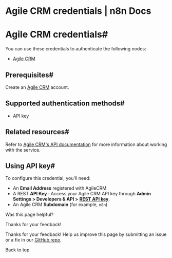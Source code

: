 # Agile CRM credentials | n8n Docs

[ ](https://github.com/n8n-io/n8n-docs/edit/main/docs/integrations/builtin/credentials/agilecrm.md "Edit this page")

# Agile CRM credentials#

You can use these credentials to authenticate the following nodes:

  * [Agile CRM](../../app-nodes/n8n-nodes-base.agilecrm/)

## Prerequisites#

Create an [Agile CRM](https://www.agilecrm.com/) account.

## Supported authentication methods#

  * API key

## Related resources#

Refer to [Agile CRM's API documentation](https://www.agilecrm.com/api) for more information about working with the service.

## Using API key#

To configure this credential, you'll need:

  * An **Email Address** registered with AgileCRM
  * A REST **API Key** : Access your Agile CRM API key through **Admin Settings > Developers & API >** [**REST API key**](https://github.com/agilecrm/rest-api?tab=readme-ov-file#api-key).
  * An Agile CRM **Subdomain** (for example, `n8n`)

Was this page helpful? 

Thanks for your feedback! 

Thanks for your feedback! Help us improve this page by submitting an issue or a fix in our [GitHub repo](https://github.com/n8n-io/n8n-docs). 

Back to top
